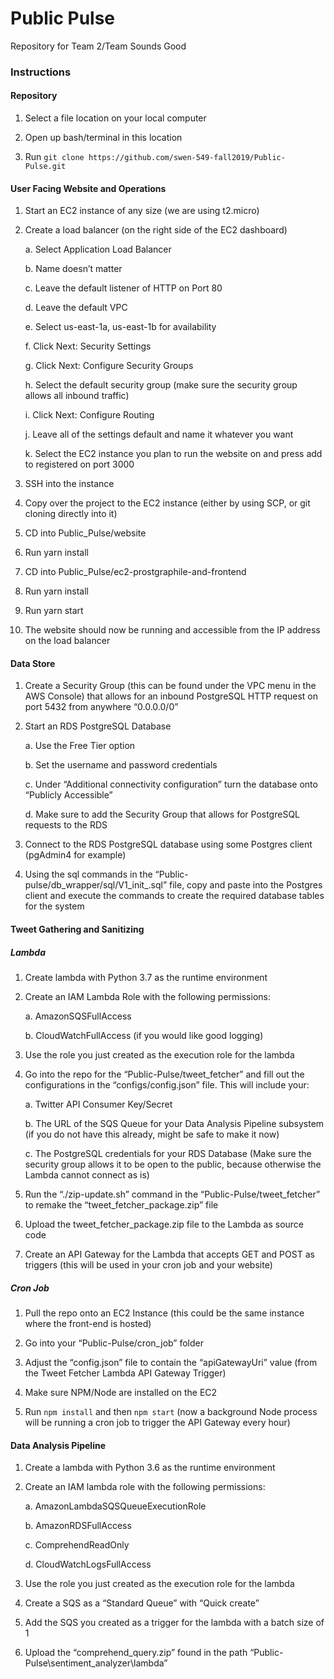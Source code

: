 # Public Pulse
Repository for Team 2/Team Sounds Good
### Instructions

#### Repository

1.  Select a file location on your local computer
    
2.  Open up bash/terminal in this location
    
3.  Run `git clone https://github.com/swen-549-fall2019/Public-Pulse.git`
    

#### User Facing Website and Operations

1.  Start an EC2 instance of any size (we are using t2.micro)
    
2.  Create a load balancer (on the right side of the EC2 dashboard)
    

	a.  Select Application Load Balancer
	    
	b.  Name doesn’t matter
	    
	c.  Leave the default listener of HTTP on Port 80
	    
	d.  Leave the default VPC
	    
	e.  Select us-east-1a, us-east-1b for availability
	    
	f.  Click Next: Security Settings
	    
	g.  Click Next: Configure Security Groups
	    
	h.  Select the default security group (make sure the security group allows all inbound traffic)
	    
	i.  Click Next: Configure Routing
	    
	j.  Leave all of the settings default and name it whatever you want
	    
	k.  Select the EC2 instance you plan to run the website on and press add to registered on port 3000
    

3.  SSH into the instance
    
4.  Copy over the project to the EC2 instance (either by using SCP, or git cloning directly into it)
    
5.  CD into Public_Pulse/website
    
6.  Run yarn install
    
7.  CD into Public_Pulse/ec2-prostgraphile-and-frontend
    
8.  Run yarn install
    
9.  Run yarn start
    
10.  The website should now be running and accessible from the IP address on the load balancer
    

  

#### Data Store

1.  Create a Security Group (this can be found under the VPC menu in the AWS Console) that allows for an inbound PostgreSQL HTTP request on port 5432 from anywhere “0.0.0.0/0”
    
2.  Start an RDS PostgreSQL Database
    

	a.  Use the Free Tier option
    
	b.  Set the username and password credentials
    
	c.  Under “Additional connectivity configuration” turn the database onto “Publicly Accessible”
    
	d.  Make sure to add the Security Group that allows for PostgreSQL requests to the RDS    

3.  Connect to the RDS PostgreSQL database using some Postgres client (pgAdmin4 for example)
    
4.  Using the sql commands in the “Public-pulse/db_wrapper/sql/V1_init_.sql” file, copy and paste into the Postgres client and execute the commands to create the required database tables for the system
    

#### Tweet Gathering and Sanitizing

##### Lambda

1.  Create lambda with Python 3.7 as the runtime environment
    
2.  Create an IAM Lambda Role with the following permissions:
    

	a.  AmazonSQSFullAccess
    
	b.  CloudWatchFullAccess (if you would like good logging)
    

3.  Use the role you just created as the execution role for the lambda
    
4.  Go into the repo for the “Public-Pulse/tweet_fetcher” and fill out the configurations in the “configs/config.json” file. This will include your:
    

	a.  Twitter API Consumer Key/Secret
    
	b.  The URL of the SQS Queue for your Data Analysis Pipeline subsystem (if you do not have this already, might be safe to make it now)
    
	c.  The PostgreSQL credentials for your RDS Database (Make sure the security group allows it to be open to the public, because otherwise the Lambda cannot connect as is)
    

5.  Run the “./zip-update.sh” command in the “Public-Pulse/tweet_fetcher” to remake the “tweet_fetcher_package.zip” file
    
6.  Upload the tweet_fetcher_package.zip file to the Lambda as source code
    
7.  Create an API Gateway for the Lambda that accepts GET and POST as triggers (this will be used in your cron job and your website)
    

##### Cron Job

1.  Pull the repo onto an EC2 Instance (this could be the same instance where the front-end is hosted)
    
2.  Go into your “Public-Pulse/cron_job” folder
    
3.  Adjust the “config.json” file to contain the “apiGatewayUri” value (from the Tweet Fetcher Lambda API Gateway Trigger)
    
4.  Make sure NPM/Node are installed on the EC2
    
5.  Run `npm install` and then `npm start` (now a background Node process will be running a cron job to trigger the API Gateway every hour)
    

#### Data Analysis Pipeline

1.  Create a lambda with Python 3.6 as the runtime environment
    
2.  Create an IAM lambda role with the following permissions:
    

	a.  AmazonLambdaSQSQueueExecutionRole
    
	b.  AmazonRDSFullAccess
    
	c.  ComprehendReadOnly
    
	d.  CloudWatchLogsFullAccess
    

4.  Use the role you just created as the execution role for the lambda
    
5.  Create a SQS as a “Standard Queue” with “Quick create”
    
6.  Add the SQS you created as a trigger for the lambda with a batch size of 1
    
7.  Upload the “comprehend_query.zip” found in the path “Public-Pulse\sentiment_analyzer\lambda”
